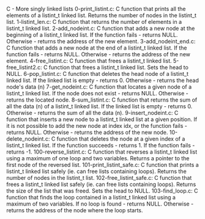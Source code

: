 C - More singly linked lists
0-print_listint.c: C function that prints all the elements of a listint_t linked list. Returns the number of nodes in the listint_t list.
1-listint_len.c: C function that returns the number of elements in a listint_t linked list. 
2-add_nodeint.c: C function that adds a new node at the beginning of a listint_t linked list. If the function fails - returns NULL. Otherwise - returns the address of the new element.
3-add_nodeint_end.c: C function that adds a new node at the end of a listint_t linked list. If the function fails - returns NULL. Otherwise - returns the address of the new element.
4-free_listint.c: C function that frees a listint_t linked list.
5-free_listint2.c: C function that frees a listint_t linked list. Sets the head to NULL.
6-pop_listint.c: C function that deletes the head node of a listint_t linked list. If the linked list is empty - returns 0. Otherwise - returns the head node's data (n)
7-get_nodeint.c: C function that locates a given node of a listint_t linked list. If the node does not exist - returns NULL. Otherwise - returns the located node.
8-sum_listint.c: C function that returns the sum of all the data (n) of a listint_t linked list. If the linked list is empty - returns 0. Otherwise - returns the sum of all the data (n).
9-insert_nodeint.c: C function that inserts a new node to a listint_t linked list at a given position. If it is not possible to add the new node at index idx, or the function fails - returns NULL. Otherwise - returns the address of the new node. 
10-delete_nodeint.c: C function that deletes the node at a given index of a listint_t linked list. If the function succeeds - returns 1. If the function fails - returns -1.
100-reverse_listint.c: C function that reverses a listint_t linked list using a maximum of one loop and two variables. Returns a pointer to the first node of the reversed list. 
101-print_listint_safe.c: C function that prints a listint_t linked list safely (ie. can free lists containing loops). Returns the number of nodes in the listint_t list.
102-free_listint_safe.c: C function that frees a listint_t linked list safely (ie. can free lists containing loops). Returns the size of the list that was freed. Sets the head to NULL. 
103-find_loop.c: C function that finds the loop contained in a listint_t linked list using a maximum of two variables. If no loop is found - returns NULL. Otherwise - returns the address of the node where the loop starts.
